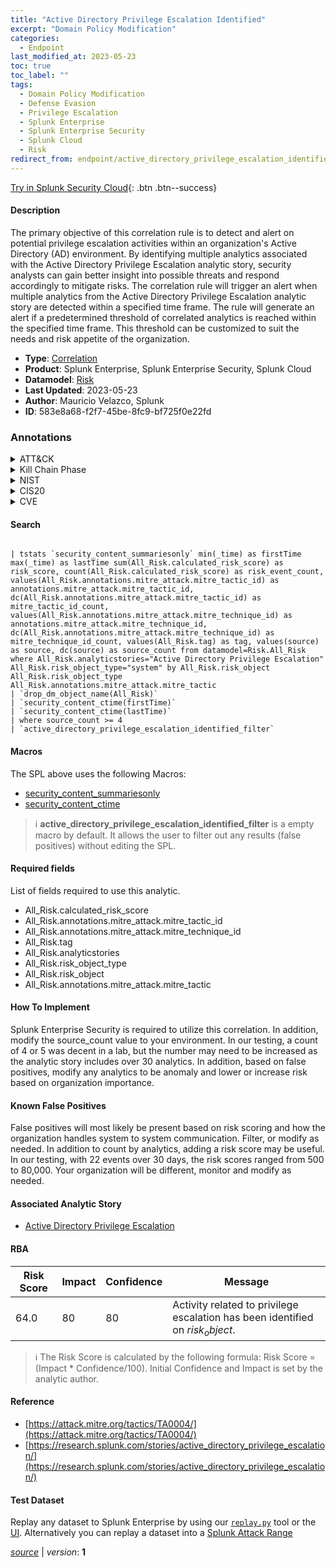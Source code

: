 ```yaml
---
title: "Active Directory Privilege Escalation Identified"
excerpt: "Domain Policy Modification"
categories:
  - Endpoint
last_modified_at: 2023-05-23
toc: true
toc_label: ""
tags:
  - Domain Policy Modification
  - Defense Evasion
  - Privilege Escalation
  - Splunk Enterprise
  - Splunk Enterprise Security
  - Splunk Cloud
  - Risk
redirect_from: endpoint/active_directory_privilege_escalation_identified/
---
```




[Try in Splunk Security Cloud](https://www.splunk.com/en_us/cyber-security.html){: .btn .btn--success}

#### Description

The primary objective of this correlation rule is to detect and alert on potential privilege escalation activities within an organization&#39;s Active Directory (AD) environment. By identifying multiple analytics associated with the Active Directory Privilege Escalation analytic story, security analysts can gain better insight into possible threats and respond accordingly to mitigate risks. The correlation rule will trigger an alert when multiple analytics from the Active Directory Privilege Escalation analytic story are detected within a specified time frame. The rule will generate an alert if a predetermined threshold of correlated analytics is reached within the specified time frame. This threshold can be customized to suit the needs and risk appetite of the organization.

- **Type**: [Correlation](https://github.com/splunk/security_content/wiki/Detection-Analytic-Types)
- **Product**: Splunk Enterprise, Splunk Enterprise Security, Splunk Cloud
- **Datamodel**: [Risk](https://docs.splunk.com/Documentation/CIM/latest/User/Risk)
- **Last Updated**: 2023-05-23
- **Author**: Mauricio Velazco, Splunk
- **ID**: 583e8a68-f2f7-45be-8fc9-bf725f0e22fd

### Annotations
<details>
  <summary>ATT&CK</summary>

<div markdown="1">

#### [ATT&CK](https://attack.mitre.org/)

| ID          | Technique   | Tactic         |
| ----------- | ----------- |--------------- |
| [T1484](https://attack.mitre.org/techniques/T1484/) | Domain Policy Modification | Defense Evasion, Privilege Escalation |

</div>
</details>


<details>
  <summary>Kill Chain Phase</summary>

<div markdown="1">

* Exploitation


</div>
</details>


<details>
  <summary>NIST</summary>

<div markdown="1">

* DE.AE



</div>
</details>

<details>
  <summary>CIS20</summary>

<div markdown="1">

* CIS 10



</div>
</details>

<details>
  <summary>CVE</summary>

<div markdown="1">


</div>
</details>


#### Search

```

| tstats `security_content_summariesonly` min(_time) as firstTime max(_time) as lastTime sum(All_Risk.calculated_risk_score) as risk_score, count(All_Risk.calculated_risk_score) as risk_event_count, values(All_Risk.annotations.mitre_attack.mitre_tactic_id) as annotations.mitre_attack.mitre_tactic_id, dc(All_Risk.annotations.mitre_attack.mitre_tactic_id) as mitre_tactic_id_count, values(All_Risk.annotations.mitre_attack.mitre_technique_id) as annotations.mitre_attack.mitre_technique_id, dc(All_Risk.annotations.mitre_attack.mitre_technique_id) as mitre_technique_id_count, values(All_Risk.tag) as tag, values(source) as source, dc(source) as source_count from datamodel=Risk.All_Risk where All_Risk.analyticstories="Active Directory Privilege Escalation" All_Risk.risk_object_type="system" by All_Risk.risk_object All_Risk.risk_object_type All_Risk.annotations.mitre_attack.mitre_tactic 
| `drop_dm_object_name(All_Risk)` 
| `security_content_ctime(firstTime)` 
| `security_content_ctime(lastTime)` 
| where source_count >= 4 
| `active_directory_privilege_escalation_identified_filter`
```

#### Macros
The SPL above uses the following Macros:
* [security_content_summariesonly](https://github.com/splunk/security_content/blob/develop/macros/security_content_summariesonly.yml)
* [security_content_ctime](https://github.com/splunk/security_content/blob/develop/macros/security_content_ctime.yml)

> :information_source:
> **active_directory_privilege_escalation_identified_filter** is a empty macro by default. It allows the user to filter out any results (false positives) without editing the SPL.



#### Required fields
List of fields required to use this analytic.
* All_Risk.calculated_risk_score
* All_Risk.annotations.mitre_attack.mitre_tactic_id
* All_Risk.annotations.mitre_attack.mitre_technique_id
* All_Risk.tag
* All_Risk.analyticstories
* All_Risk.risk_object_type
* All_Risk.risk_object
* All_Risk.annotations.mitre_attack.mitre_tactic



#### How To Implement
Splunk Enterprise Security is required to utilize this correlation. In addition, modify the source_count value to your environment. In our testing, a count of 4 or 5 was decent in a lab, but the number may need to be increased as the analytic story includes over 30 analytics. In addition, based on false positives, modify any analytics to be anomaly and lower or increase risk based on organization importance.
#### Known False Positives
False positives will most likely be present based on risk scoring and how the organization handles system to system communication. Filter, or modify as needed. In addition to count by analytics, adding a risk score may be useful. In our testing, with 22 events over 30 days, the risk scores ranged from 500 to 80,000. Your organization will be different, monitor and modify as needed.

#### Associated Analytic Story
* [Active Directory Privilege Escalation](/stories/active_directory_privilege_escalation)




#### RBA

| Risk Score  | Impact      | Confidence   | Message      |
| ----------- | ----------- |--------------|--------------|
| 64.0 | 80 | 80 | Activity related to privilege escalation has been identified on $risk_object$. |


> :information_source:
> The Risk Score is calculated by the following formula: Risk Score = (Impact * Confidence/100). Initial Confidence and Impact is set by the analytic author.


#### Reference

* [https://attack.mitre.org/tactics/TA0004/](https://attack.mitre.org/tactics/TA0004/)
* [https://research.splunk.com/stories/active_directory_privilege_escalation/](https://research.splunk.com/stories/active_directory_privilege_escalation/)



#### Test Dataset
Replay any dataset to Splunk Enterprise by using our [`replay.py`](https://github.com/splunk/attack_data#using-replaypy) tool or the [UI](https://github.com/splunk/attack_data#using-ui).
Alternatively you can replay a dataset into a [Splunk Attack Range](https://github.com/splunk/attack_range#replay-dumps-into-attack-range-splunk-server)




[*source*](https://github.com/splunk/security_content/tree/develop/detections/endpoint/active_directory_privilege_escalation_identified.yml) \| *version*: **1**